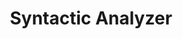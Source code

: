 ---
word: "true"

title: "Syntactic Analyzer"

categories: ['']

tags: ['Syntactic', 'Analyzer']

arwords: 'المحلل التركيبي'

arexps: []

enwords: ['Syntactic Analyzer']

enexps: []

arlexicons: 'ح'

enlexicons: 'S'

authors: ['Ruqayya Roshdy']

translators: ['']

citations: 'مقدمة في حوسبة اللغة العربية'

sources: 'مركز الملك عبدالله بن عبدالعزيز الدولي لخدمة اللغة العربية'

slug: ""
---